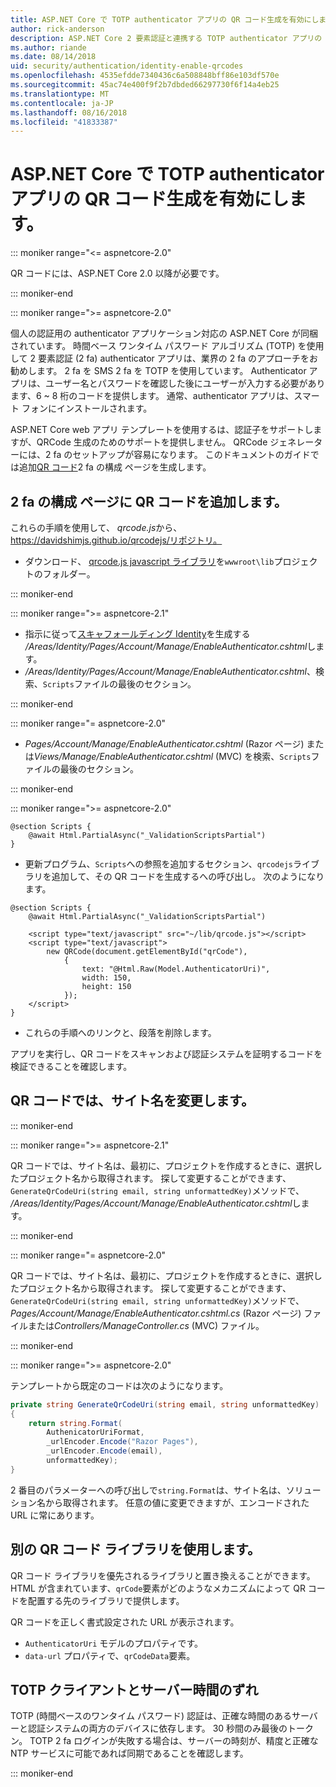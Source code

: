 ```yaml
---
title: ASP.NET Core で TOTP authenticator アプリの QR コード生成を有効にします。
author: rick-anderson
description: ASP.NET Core 2 要素認証と連携する TOTP authenticator アプリの QR コードの生成を有効にする方法を説明します。
ms.author: riande
ms.date: 08/14/2018
uid: security/authentication/identity-enable-qrcodes
ms.openlocfilehash: 4535efdde7340436c6a508848bff86e103df570e
ms.sourcegitcommit: 45ac74e400f9f2b7dbded66297730f6f14a4eb25
ms.translationtype: MT
ms.contentlocale: ja-JP
ms.lasthandoff: 08/16/2018
ms.locfileid: "41833387"
---
```

# <a name="enable-qr-code-generation-for-totp-authenticator-apps-in-aspnet-core"></a>ASP.NET Core で TOTP authenticator アプリの QR コード生成を有効にします。

::: moniker range="<= aspnetcore-2.0"

QR コードには、ASP.NET Core 2.0 以降が必要です。

::: moniker-end

::: moniker range=">= aspnetcore-2.0"

個人の認証用の authenticator アプリケーション対応の ASP.NET Core が同梱されています。 時間ベース ワンタイム パスワード アルゴリズム (TOTP) を使用して 2 要素認証 (2 fa) authenticator アプリは、業界の 2 fa のアプローチをお勧めします。 2 fa を SMS 2 fa を TOTP を使用しています。 Authenticator アプリは、ユーザー名とパスワードを確認した後にユーザーが入力する必要があります、6 ~ 8 桁のコードを提供します。 通常、authenticator アプリは、スマート フォンにインストールされます。

ASP.NET Core web アプリ テンプレートを使用するは、認証子をサポートしますが、QRCode 生成のためのサポートを提供しません。 QRCode ジェネレーターには、2 fa のセットアップが容易になります。 このドキュメントのガイドでは追加[QR コード](https://wikipedia.org/wiki/QR_code)2 fa の構成 ページを生成します。

## <a name="adding-qr-codes-to-the-2fa-configuration-page"></a>2 fa の構成 ページに QR コードを追加します。

これらの手順を使用して、 *qrcode.js*から、https://davidshimjs.github.io/qrcodejs/リポジトリ。

* ダウンロード、 [qrcode.js javascript ライブラリ](https://davidshimjs.github.io/qrcodejs/)を`wwwroot\lib`プロジェクトのフォルダー。

::: moniker-end

::: moniker range=">= aspnetcore-2.1"

* 指示に従って[スキャフォールディング Identity](xref:security/authentication/scaffold-identity)を生成する */Areas/Identity/Pages/Account/Manage/EnableAuthenticator.cshtml*します。
* */Areas/Identity/Pages/Account/Manage/EnableAuthenticator.cshtml*、検索、`Scripts`ファイルの最後のセクション。

::: moniker-end

::: moniker range="= aspnetcore-2.0"

* *Pages/Account/Manage/EnableAuthenticator.cshtml* (Razor ページ) または*Views/Manage/EnableAuthenticator.cshtml* (MVC) を検索、`Scripts`ファイルの最後のセクション。

::: moniker-end

::: moniker range=">= aspnetcore-2.0"

```cshtml
@section Scripts {
    @await Html.PartialAsync("_ValidationScriptsPartial")
}
```

* 更新プログラム、`Scripts`への参照を追加するセクション、`qrcodejs`ライブラリを追加して、その QR コードを生成するへの呼び出し。 次のようになります。

```cshtml
@section Scripts {
    @await Html.PartialAsync("_ValidationScriptsPartial")

    <script type="text/javascript" src="~/lib/qrcode.js"></script>
    <script type="text/javascript">
        new QRCode(document.getElementById("qrCode"),
            {
                text: "@Html.Raw(Model.AuthenticatorUri)",
                width: 150,
                height: 150
            });
    </script>
}
```

* これらの手順へのリンクと、段落を削除します。

アプリを実行し、QR コードをスキャンおよび認証システムを証明するコードを検証できることを確認します。

## <a name="change-the-site-name-in-the-qr-code"></a>QR コードでは、サイト名を変更します。

::: moniker-end

::: moniker range=">= aspnetcore-2.1"

QR コードでは、サイト名は、最初に、プロジェクトを作成するときに、選択したプロジェクト名から取得されます。 探して変更することができます、`GenerateQrCodeUri(string email, string unformattedKey)`メソッドで、 */Areas/Identity/Pages/Account/Manage/EnableAuthenticator.cshtml*します。

::: moniker-end

::: moniker range="= aspnetcore-2.0"

QR コードでは、サイト名は、最初に、プロジェクトを作成するときに、選択したプロジェクト名から取得されます。 探して変更することができます、`GenerateQrCodeUri(string email, string unformattedKey)`メソッドで、 *Pages/Account/Manage/EnableAuthenticator.cshtml.cs* (Razor ページ) ファイルまたは*Controllers/ManageController.cs* (MVC) ファイル。

::: moniker-end

::: moniker range=">= aspnetcore-2.0"

テンプレートから既定のコードは次のようになります。

```c#
private string GenerateQrCodeUri(string email, string unformattedKey)
{
    return string.Format(
        AuthenicatorUriFormat,
        _urlEncoder.Encode("Razor Pages"),
        _urlEncoder.Encode(email),
        unformattedKey);
}
```

2 番目のパラメーターへの呼び出しで`string.Format`は、サイト名は、ソリューション名から取得されます。 任意の値に変更できますが、エンコードされた URL に常にあります。

## <a name="using-a-different-qr-code-library"></a>別の QR コード ライブラリを使用します。

QR コード ライブラリを優先されるライブラリと置き換えることができます。 HTML が含まれています、`qrCode`要素がどのようなメカニズムによって QR コードを配置する先のライブラリで提供します。

QR コードを正しく書式設定された URL が表示されます。

* `AuthenticatorUri` モデルのプロパティです。
* `data-url` プロパティで、`qrCodeData`要素。

## <a name="totp-client-and-server-time-skew"></a>TOTP クライアントとサーバー時間のずれ

TOTP (時間ベースのワンタイム パスワード) 認証は、正確な時間のあるサーバーと認証システムの両方のデバイスに依存します。 30 秒間のみ最後のトークン。 TOTP 2 fa ログインが失敗する場合は、サーバーの時刻が、精度と正確な NTP サービスに可能であれば同期であることを確認します。

::: moniker-end
